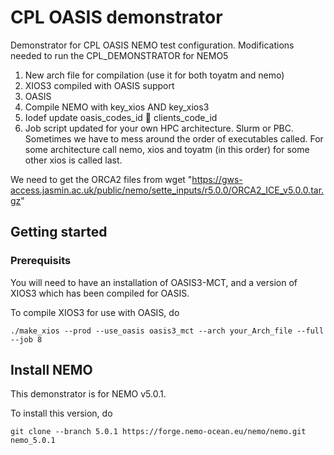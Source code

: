 # CPL OASIS demonstrator
Demonstrator for CPL OASIS NEMO test configuration.
Modifications needed to run the CPL_DEMONSTRATOR for NEMO5 

1.	New arch file for compilation (use it for both toyatm and nemo)
2.	XIOS3 compiled with OASIS support 
3.	OASIS
4.	Compile NEMO with key_xios AND key_xios3
5.	Iodef update oasis_codes_id  clients_code_id
6.	Job script updated for your own HPC architecture. 
Slurm or PBC. Sometimes we have to mess around the order of executables called. For some architecture call nemo, xios and toyatm (in this order) for some other xios is called last. 

We need to get the ORCA2 files from     wget "https://gws-access.jasmin.ac.uk/public/nemo/sette_inputs/r5.0.0/ORCA2_ICE_v5.0.0.tar.gz"


## Getting started
### Prerequisits

You will need to have an installation of OASIS3-MCT, and a version of XIOS3 which has been compiled for OASIS. 

To compile XIOS3 for use with OASIS, do 

```
./make_xios --prod --use_oasis oasis3_mct --arch your_Arch_file --full --job 8
```

## Install NEMO

This demonstrator is for NEMO v5.0.1.

To install this version, do 

```
git clone --branch 5.0.1 https://forge.nemo-ocean.eu/nemo/nemo.git nemo_5.0.1
```


